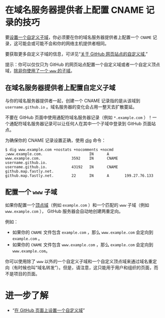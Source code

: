 # 在域名服务器提供者上配置 CNAME 记录的技巧

要[设置一个自定义子域](https://help.github.com/articles/setting-up-a-custom-domain-with-github-pages/)，你必须要在你的域名服务器提供者上配置一个 `CNAME` 记录，这可能会或可能不会和你的网络主机提供者相同。

要获取更多自定义子域的信息，可详见“[关于 GitHub 网页站点的自定义域.](https://help.github.com/articles/about-custom-domains-for-github-pages-sites#subdomains)”

提示：你可以仅仅只为 GitHub 的网页站点配置一个自定义域或者一个自定义顶点域，[除非你使用了一个 `www` 的子域](https://help.github.com/articles/tips-for-configuring-a-cname-record-with-your-dns-provider/#configuring-a-www-subdomain)。

## 在域名服务器提供者上配置自定义子域

与你的域名服务器提供者一起，创建一个 CNAME 记录指的是从该域到 `username.github.io` 。域名服务器的变化会占用一整天去扩散蔓延。

不要在 GitHub 页面中使用通配符域名服务器记录（例如 `*.example.com` ）！一个通配符域名服务器记录可以让任何人在其中一个子域中登录到 GitHub 页面站点。 

为确保你的 CNAME 记录设置正确，使用 [dig](http://linux.die.net/man/1/dig) 命令：

```
$ dig www.example.com +nostats +nocomments +nocmd  
;www.example.com.                     IN      A
www.example.com.              3592    IN      CNAME   username.github.io.
username.github.io.           43192   IN      CNAME   github.map.fastly.net.
github.map.fastly.net.        22      IN      A       199.27.76.133
```

## 配置一个 `www` 子域

如果你配置一个[顶点域](https://help.github.com/articles/about-custom-domains-for-github-pages-sites#apex-domains)（例如 `example.com` ）和一个匹配的 `www` 子域（例如 `www.example.com` ）， GitHub 服务器会自动地创建两重定向。

例如：

- 如果你的 `CNAME` 文件包含 `example.com` ，那么 `www.example.com` 会定向到 `example.com` 。
- 如果你的 `CNAME` 文件包含 `www.example.com` ，那么 `example.com` 会定向到 `www.example.com`。

你可以使用除了 `www` 以外的一个自定义子域和一个自定义顶点域来通过域名重定向（有时候也叫“域名转发”）。但是，请注意，这只能用于用户和组织的页面，而不是项目的页面。

# 进一步了解

- “[在 GitHub 页面上设置一个自定义域](https://help.github.com/articles/setting-up-a-custom-domain-with-github-pages)”

